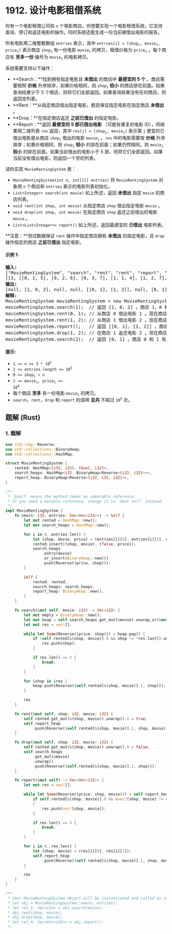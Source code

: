 # 1912. 设计电影租借系统
你有一个电影租借公司和 `n` 个电影商店。你想要实现一个电影租借系统，它支持查询、预订和返还电影的操作。同时系统还能生成一份当前被借出电影的报告。

所有电影用二维整数数组 `entries` 表示，其中 <code>entries[i] = [shop<sub>i</sub>, movie<sub>i</sub>, price<sub>i</sub>]</code> 表示商店 <code>shop<sub>i</sub></code> 有一份电影 <code>movie<sub>i</sub></code> 的拷贝，租借价格为 <code>price<sub>i</sub></code> 。每个商店有 **至多一份** 编号为 <code>movie<sub>i</sub></code> 的电影拷贝。

系统需要支持以下操作：

* **Search：**找到拥有指定电影且 **未借出** 的商店中 **最便宜的 5 个** 。商店需要按照 **价格** 升序排序，如果价格相同，则 <code>shop<sub>i</sub></code> **较小** 的商店排在前面。如果查询结果少于 5 个商店，则将它们全部返回。如果查询结果没有任何商店，则返回空列表。
* **Rent：**从指定商店借出指定电影，题目保证指定电影在指定商店 **未借出** 。
* **Drop：**在指定商店返还 **之前已借出** 的指定电影。
* **Report：**返回 **最便宜的 5 部已借出电影** （可能有重复的电影 ID），将结果用二维列表 `res` 返回，其中 <code>res[j] = [shop<sub>j</sub>, movie<sub>j</sub>]</code> 表示第 `j` 便宜的已借出电影是从商店 <code>shop<sub>j</sub></code> 借出的电影 <code>movie<sub>j</sub></code> 。`res` 中的电影需要按 **价格** 升序排序；如果价格相同，则 <code>shop<sub>j</sub></code> **较小** 的排在前面；如果仍然相同，则 <code>movie<sub>j</sub></code> **较小** 的排在前面。如果当前借出的电影小于 5 部，则将它们全部返回。如果当前没有借出电影，则返回一个空的列表。

请你实现 `MovieRentingSystem` 类：

* `MovieRentingSystem(int n, int[][] entries)` 将 `MovieRentingSystem` 对象用 `n` 个商店和 `entries` 表示的电影列表初始化。
* `List<Integer> search(int movie)` 如上所述，返回 **未借出** 指定 `movie` 的商店列表。
* `void rent(int shop, int movie)` 从指定商店 `shop` 借出指定电影 `movie` 。
* `void drop(int shop, int movie)` 在指定商店 `shop` 返还之前借出的电影 `movie` 。
* `List<List<Integer>> report()` 如上所述，返回最便宜的 **已借出** 电影列表。

**注意：**测试数据保证 `rent` 操作中指定商店拥有 **未借出** 的指定电影，且 `drop` 操作指定的商店 **之前已借出** 指定电影。

#### 示例 1:
<pre>
<strong>输入:</strong>
["MovieRentingSystem", "search", "rent", "rent", "report", "drop", "search"]
[[3, [[0, 1, 5], [0, 2, 6], [0, 3, 7], [1, 1, 4], [1, 2, 7], [2, 1, 5]]], [1], [0, 1], [1, 2], [], [1, 2], [2]]
<strong>输出:</strong>
[null, [1, 0, 2], null, null, [[0, 1], [1, 2]], null, [0, 1]]
<strong>解释:</strong>
MovieRentingSystem movieRentingSystem = new MovieRentingSystem(3, [[0, 1, 5], [0, 2, 6], [0, 3, 7], [1, 1, 4], [1, 2, 7], [2, 1, 5]]);
movieRentingSystem.search(1);  // 返回 [1, 0, 2] ，商店 1，0 和 2 有未借出的 ID 为 1 的电影。商店 1 最便宜，商店 0 和 2 价格相同，所以按商店编号排序。
movieRentingSystem.rent(0, 1); // 从商店 0 借出电影 1 。现在商店 0 未借出电影编号为 [2,3] 。
movieRentingSystem.rent(1, 2); // 从商店 1 借出电影 2 。现在商店 1 未借出的电影编号为 [1] 。
movieRentingSystem.report();   // 返回 [[0, 1], [1, 2]] 。商店 0 借出的电影 1 最便宜，然后是商店 1 借出的电影 2 。
movieRentingSystem.drop(1, 2); // 在商店 1 返还电影 2 。现在商店 1 未借出的电影编号为 [1,2] 。
movieRentingSystem.search(2);  // 返回 [0, 1] 。商店 0 和 1 有未借出的 ID 为 2 的电影。商店 0 最便宜，然后是商店 1 。
</pre>

#### 提示:
* <code>1 <= n <= 3 * 10<sup>5</sup></code>
* <code>1 <= entries.length <= 10<sup>5</sup></code>
* <code>0 <= shop<sub>i</sub> < n</code>
* <code>1 <= movie<sub>i</sub>, price<sub>i</sub> <= 10<sup>4</sup></code>
* 每个商店 **至多** 有一份电影 <code>movie<sub>i</sub></code> 的拷贝。
* `search`，`rent`，`drop` 和 `report` 的调用 **总共** 不超过 <code>10<sup>5</sup></code> 次。

## 题解 (Rust)

### 1. 题解
```Rust
use std::cmp::Reverse;
use std::collections::BinaryHeap;
use std::collections::HashMap;

struct MovieRentingSystem {
    rented: HashMap<(i32, i32), (bool, i32)>,
    search_heaps: HashMap<i32, BinaryHeap<Reverse<(i32, i32)>>>,
    report_heap: BinaryHeap<Reverse<(i32, i32, i32)>>,
}

/**
 * `&self` means the method takes an immutable reference.
 * If you need a mutable reference, change it to `&mut self` instead.
 */
impl MovieRentingSystem {
    fn new(n: i32, entries: Vec<Vec<i32>>) -> Self {
        let mut rented = HashMap::new();
        let mut search_heaps = HashMap::new();

        for i in 0..entries.len() {
            let (shop, movie, price) = (entries[i][0], entries[i][1], entries[i][2]);
            rented.insert((shop, movie), (false, price));
            search_heaps
                .entry(movie)
                .or_insert(BinaryHeap::new())
                .push(Reverse((price, shop)));
        }

        Self {
            rented: rented,
            search_heaps: search_heaps,
            report_heap: BinaryHeap::new(),
        }
    }

    fn search(&mut self, movie: i32) -> Vec<i32> {
        let mut empty = BinaryHeap::new();
        let mut heap = self.search_heaps.get_mut(&movie).unwrap_or(&mut empty);
        let mut res = vec![];

        while let Some(Reverse((price, shop))) = heap.pop() {
            if !self.rented[&(shop, movie)].0 && shop != *res.last().unwrap_or(&-1) {
                res.push(shop);
            }

            if res.len() == 5 {
                break;
            }
        }

        for &shop in &res {
            heap.push(Reverse((self.rented[&(shop, movie)].1, shop)));
        }

        res
    }

    fn rent(&mut self, shop: i32, movie: i32) {
        self.rented.get_mut(&(shop, movie)).unwrap().0 = true;
        self.report_heap
            .push(Reverse((self.rented[&(shop, movie)].1, shop, movie)));
    }

    fn drop(&mut self, shop: i32, movie: i32) {
        self.rented.get_mut(&(shop, movie)).unwrap().0 = false;
        self.search_heaps
            .get_mut(&movie)
            .unwrap()
            .push(Reverse((self.rented[&(shop, movie)].1, shop)));
    }

    fn report(&mut self) -> Vec<Vec<i32>> {
        let mut res = vec![];

        while let Some(Reverse((price, shop, movie))) = self.report_heap.pop() {
            if self.rented[&(shop, movie)].0 && &vec![shop, movie] != res.last().unwrap_or(&vec![])
            {
                res.push(vec![shop, movie]);
            }

            if res.len() == 5 {
                break;
            }
        }

        for i in 0..res.len() {
            let (shop, movie) = (res[i][0], res[i][1]);
            self.report_heap
                .push(Reverse((self.rented[&(shop, movie)].1, shop, movie)));
        }

        res
    }
}

/**
 * Your MovieRentingSystem object will be instantiated and called as such:
 * let obj = MovieRentingSystem::new(n, entries);
 * let ret_1: Vec<i32> = obj.search(movie);
 * obj.rent(shop, movie);
 * obj.drop(shop, movie);
 * let ret_4: Vec<Vec<i32>> = obj.report();
 */
```
